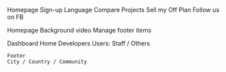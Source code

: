 Homepage
	Sign-up
	Language
	Compare Projects
	Sell my Off Plan
	Follow us on FB

Homepage
	Background video
	Manage footer items

Dashboard
	Home
	Developers
	Users: Staff / Others
	
	Footer
	City / Country / Community
